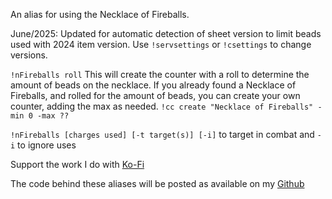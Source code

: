 An alias for using the Necklace of Fireballs.

June/2025: Updated for automatic detection of sheet version to limit beads used with 2024 item version.  Use `!servsettings` or `!csettings` to change versions.
 
`!nFireballs roll` 
This will create the counter with a roll to determine the amount of beads on the necklace.  If you already found a Necklace of Fireballs, and rolled for the amount of beads, you can create your own counter, adding the max as needed.  `!cc create "Necklace of Fireballs" -min 0 -max ??`
 
`!nFireballs [charges used] [-t target(s)] [-i]` to target in combat and `-i` to ignore uses
 
 
Support the work I do with [Ko-Fi](https://ko-fi.com/thereverendb)
 
The code behind these aliases will be posted as available on my [Github](https://github.com/TheReverendB/avrae-aliases)